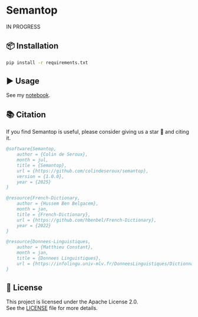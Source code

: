 # Semantop

IN PROGRESS

## 📦 Installation

```sh
pip install -r requirements.txt
```

## ▶️ Usage

See my [notebook](notebook/poc.ipynb).

## 📚 Citation

If you find Semantop is useful, please consider giving us a star 🌟 and citing it.

```bibtex
@software{Semantop,
    author = {Colin de Seroux},
    month = jul,
    title = {Semantop},
    url = {https://github.com/colindeseroux/semantop},
    version = {1.0.0},
    year = {2025}
}

@resource{French-Dictionary,
    author = {Hussem Ben Belgacem},
    month = jan,
    title = {French-Dictionary},
    url = {https://github.com/hbenbel/French-Dictionary},
    year = {2022}
}

@resource{Donnees-Linguistiques,
    author = {Matthieu Constant},
    month = jan,
    title = {Donnees Linguistiques},
    url = {https://infolingu.univ-mlv.fr/DonneesLinguistiques/Dictionnaires/telechargement.html},
}
```

## 📄 License

This project is licensed under the Apache License 2.0.  
See the [LICENSE](./LICENSE) file for more details.
